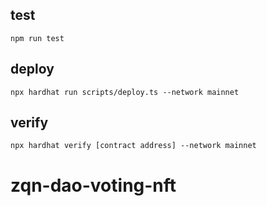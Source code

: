 

## test

```shell
npm run test
```

## deploy

```shell
npx hardhat run scripts/deploy.ts --network mainnet
```

## verify

```shell
npx hardhat verify [contract address] --network mainnet
```
# zqn-dao-voting-nft
